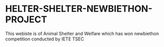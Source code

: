 # HELTER-SHELTER-NEWBIETHON-PROJECT
This webiste is of Animal Shelter and Welfare which has won newbiethon competition conducted by IETE TSEC
